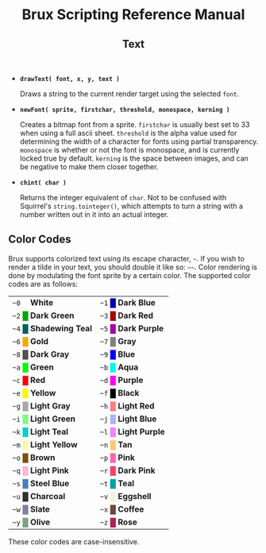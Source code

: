 # <center>**Brux Scripting Reference Manual**</center>
## <center>Text</center>



&nbsp;

* <a name="drawtext"></a>**`drawText( font, x, y, text )`**

  Draws a string to the current render target using the selected `font`.

* <a name="newFont"></a>**`newFont( sprite, firstchar, threshold, monospace, kerning )`**

  Creates a bitmap font from a sprite. `firstchar` is usually best set to 33 when using a full ascii sheet. `threshold` is the alpha value used for determining the width of a character for fonts using partial transparency. `monospace` is whether or not the font is monospace, and is currently locked true by default. `kerning` is the space between images, and can be negative to make them closer together.

* <a name="chint"></a>**`chint( char )`**

  Returns the integer equivalent of `char`. Not to be confused with Squirrel's `string.tointeger()`, which attempts to turn a string with a number written out in it into an actual integer.

## Color Codes

Brux supports colorized text using its escape character, `~`. If you wish to render a tilde in your text, you should double it like so: `~~`. Color rendering is done by modulating the font sprite by a certain color. The supported color codes are as follows:

|||
|----|----|
| `~0` **<span style="color:white">█</span> White** | `~1` **<span style="color:#0000a8">█</span> Dark Blue** |
| `~2` **<span style="color:#00a800">█</span> Dark Green** | `~3` **<span style="color:#a80000">█</span> Dark Red** |
| `~4` **<span style="color:#006060">█</span> Shadewing Teal** | `~5` **<span style="color:#a800a8">█</span> Dark Purple** |
| `~6` **<span style="color:#f8a800">█</span> Gold** | `~7` **<span style="color:#808080">█</span> Gray** |
| `~8` **<span style="color:#505050">█</span> Dark Gray** | `~9` **<span style="color:#0000f8">█</span> Blue** |
| `~a` **<span style="color:#00f800">█</span> Green** | `~b` **<span style="color:#00f8f8">█</span> Aqua** |
| `~c` **<span style="color:#f80000">█</span> Red** | `~d` **<span style="color:#f800f8">█</span> Purple** |
| `~e` **<span style="color:#f8f800">█</span> Yellow** | `~f` **<span style="color:#000000">█</span> Black** |
| `~g` **<span style="color:#a8a8a8">█</span> Light Gray** | `~h` **<span style="color:#f88080">█</span> Light Red** |
| `~i` **<span style="color:#80f880">█</span> Light Green** | `~j` **<span style="color:#b0b0f8">█</span> Light Blue** |
| `~k` **<span style="color:#00d0d0">█</span> Light Teal** | `~l` **<span style="color:#f880f8">█</span> Light Purple** |
| `~m` **<span style="color:#f8f8a8">█</span> Light Yellow** | `~n` **<span style="color:#f8c870">█</span> Tan** |
| `~o` **<span style="color:#805010">█</span> Brown** | `~p` **<span style="color:#f868b0">█</span> Pink** |
| `~q` **<span style="color:#f8b8d0">█</span> Light Pink** | `~r` **<span style="color:#f84068">█</span> Dark Pink** |
| `~s` **<span style="color:#4880b8">█</span> Steel Blue** | `~t` **<span style="color:#00a0a0">█</span> Teal** |
| `~u` **<span style="color:#303030">█</span> Charcoal** | `~v` **<span style="color:#f0f0e0">█</span> Eggshell** |
| `~w` **<span style="color:#8080a0">█</span> Slate** | `~x` **<span style="color:#704838">█</span> Coffee** |
| `~y` **<span style="color:#80a080">█</span> Olive** | `~z` **<span style="color:#b02050">█</span> Rose** |

These color codes are case-insensitive. 